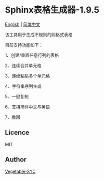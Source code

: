 # Sphinx表格生成器-1.9.5

[English](ReadMe-en.md) | [简体中文](ReadMe-cn.md)

该工具用于生成不规则的网格式表格

目前支持功能如下：

1、创建/重置任意行列的表格

2、连续合并单元格

3、连续粘贴多个单元格

4、字符串序列生成

5、一键复制

6、支持简体中文与英语

7、撤回

## Licence

MIT

## Author

[Vegetable-SYC](https://github.com/Vegetable-SYC)